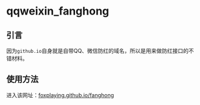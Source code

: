# qqweixin_fanghong

## 引言

因为`github.io`自身就是自带QQ、微信防红的域名，所以是用来做防红接口的不错材料。

## 使用方法

进入该网址：[foxplaying.github.io/fanghong](https://foxplaying.github.io/fanghong)
